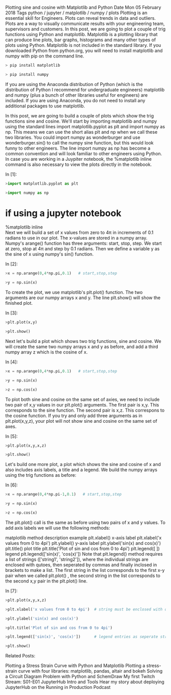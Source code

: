 Plotting sine and cosine with Matplotlib and Python
Date  Mon 05 February 2018 Tags python / jupyter / matplotlib / numpy / plots
Plotting is an essential skill for Engineers. Plots can reveal trends in data and outliers. Plots are a way to visually communicate results with your engineering team, supervisors and customers. In this post, we are going to plot a couple of trig functions using Python and matplotlib. Matplotlib is a plotting library that can produce line plots, bar graphs, histograms and many other types of plots using Python. Matplotlib is not included in the standard library. If you downloaded Python from python.org, you will need to install matplotlib and numpy with pip on the command line.
```py
> pip install matplotlib

> pip install numpy
```

If you are using the Anaconda distribution of Python (which is the distribution of Python I recommend for undergraduate engineers) matplotlib and numpy (plus a bunch of other libraries useful for engineers) are included. If you are using Anaconda, you do not need to install any additional packages to use matplotlib.

In this post, we are going to build a couple of plots which show the trig functions sine and cosine. We'll start by importing matplotlib and numpy using the standard lines import matplotlib.pyplot as plt and import numpy as np. This means we can use the short alias plt and np when we call these two libraries. You could import numpy as wonderburger and use wonderburger.sin() to call the numpy sine function, but this would look funny to other engineers. The line import numpy as np has become a common convention and will look familiar to other engineers using Python. In case you are working in a Juypiter notebook, the %matplotlib inline command is also necessary to view the plots directly in the notebook.

In [1]:
```py
>import matplotlib.pyplot as plt

>import numpy as np
```
# if using a jupyter notebook
%matplotlib inline    
Next we will build a set of x values from zero to 4π in increments of 0.1 radians to use in our plot. The x-values are stored in a numpy array. Numpy's arange() function has three arguments: start, stop, step. We start at zero, stop at 4π and step by 0.1 radians. Then we define a variable y as the sine of x using numpy's sin() function.

In [2]:
```py
>x = np.arange(0,4*np.pi,0.1)   # start,stop,step

>y = np.sin(x)
```
To create the plot, we use matplotlib's plt.plot() function. The two arguments are our numpy arrays x and y. The line plt.show() will show the finished plot.

In [3]:
```py
>plt.plot(x,y)

>plt.show()
```
Next let's build a plot which shows two trig functions, sine and cosine. We will create the same two numpy arrays x and y as before, and add a third numpy array z which is the cosine of x.

In [4]:
```py
>x = np.arange(0,4*np.pi,0.1)   # start,stop,step

>y = np.sin(x)

>z = np.cos(x)
```
To plot both sine and cosine on the same set of axies, we need to include two pair of x,y values in our plt.plot() arguments. The first pair is x,y. This corresponds to the sine function. The second pair is x,z. This correspons to the cosine function. If you try and only add three arguments as in plt.plot(x,y,z), your plot will not show sine and cosine on the same set of axes.

In [5]:
```py
>plt.plot(x,y,x,z)

>plt.show()
```
Let's build one more plot, a plot which shows the sine and cosine of x and also includes axis labels, a title and a legend. We build the numpy arrays using the trig functions as before:

In [6]:
```py
>x = np.arange(0,4*np.pi-1,0.1)   # start,stop,step

>y = np.sin(x)

>z = np.cos(x)
```
The plt.plot() call is the same as before using two pairs of x and y values. To add axis labels we will use the following methods:

matplotlib method	description	example
plt.xlabel()	x-axis label	plt.xlabel('x values from 0 to 4pi')
plt.ylabel()	y-axis label	plt.ylabel('sin(x) and cos(x)')
plt.title()	plot title	plt.title('Plot of sin and cos from 0 to 4pi')
plt.legend([ ])	legend	plt.legend(['sin(x)', 'cos(x)'])
Note that plt.legend() method requires a list of strings (['string1', 'string2']), where the individual strings are enclosed with qutoes, then seperated by commas and finally inclosed in brackets to make a list. The first string in the list corresponds to the first x-y pair when we called plt.plot() , the second string in the list corresponds to the second x,y pair in the plt.plot() line.

In [7]:
```py
>plt.plot(x,y,x,z)

>plt.xlabel('x values from 0 to 4pi')  # string must be enclosed with quotes '  '

>plt.ylabel('sin(x) and cos(x)')

>plt.title('Plot of sin and cos from 0 to 4pi')

>plt.legend(['sin(x)', 'cos(x)'])      # legend entries as seperate strings in a list

>plt.show()
```
Related Posts:

Plotting a Stress Strain Curve with Python and Matplotlib
Plotting a stress-strain curve with four libraries: matplotlib, pandas, altair and bokeh
Solving a Circuit Diagram Problem with Python and SchemDraw
My first Twitch Stream: S01-E01 JupyterHub Intro and Tools
Hear my story about deploying JupyterHub on the Running in Production Podcast
